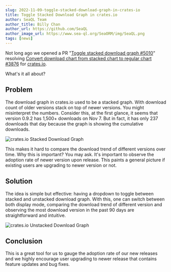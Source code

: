 ```yaml
---
slug: 2022-11-09-toggle-stacked-download-graph-in-crates-io
title: Toggle Stacked Download Graph in crates.io
author: SeaQL Team
author_title: Billy Chan
author_url: https://github.com/SeaQL
author_image_url: https://www.sea-ql.org/SeaORM/img/SeaQL.png
tags: [news]
---
```


Not long ago we opened a PR "[Toggle stacked download graph #5010](https://github.com/rust-lang/crates.io/pull/5010)" resolving [Convert download chart from stacked chart to regular chart #3876](https://github.com/rust-lang/crates.io/issues/3876) for [crates.io](https://github.com/rust-lang/crates.io).

What's it all about?

## Problem

The download graph in crates.io used to be a stacked graph. With download count of older versions stack on top of newer versions. You might misinterpret the numbers. Consider this, at the first glance, it seems that version 0.9.2 has 1,500+ downloads on Nov 7. But in fact, it has only 237 downloads that day because the graph is showing the cumulative downloads.

![crates.io Stacked Download Graph](https://user-images.githubusercontent.com/30400950/200738670-4266e178-7952-4e05-bff0-c2445ba345bf.png)

This makes it hard to compare the download trend of different versions over time. Why this is important? You may ask. It's important to observe the adoption rate of newer version upon release. This paints a general picture if existing users are upgrading to newer version or not.

## Solution

The idea is simple but effective: having a dropdown to toggle between stacked and unstacked download graph. With this, one can switch between both display mode, comparing the download trend of different version and observing the most download version in the past 90 days are straightforward and intuitive.

![crates.io Unstacked Download Graph](https://user-images.githubusercontent.com/30400950/200741006-6a5e1922-de38-456b-b33d-dfc4ce2f8a93.png)

## Conclusion

This is a great tool for us to gauge the adoption rate of our new releases and we highly encourage user upgrading to newer release that contains feature updates and bug fixes.
